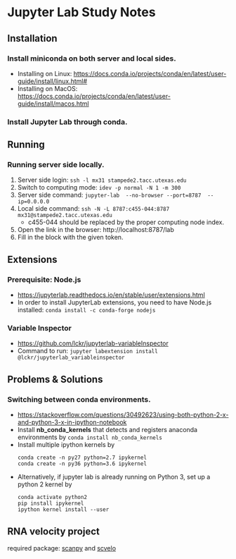 # Jupyter Lab Study Notes

## Installation

### Install miniconda on both server and local sides.

* Installing on Linux: https://docs.conda.io/projects/conda/en/latest/user-guide/install/linux.html#
* Installing on MacOS: https://docs.conda.io/projects/conda/en/latest/user-guide/install/macos.html

### Install Jupyter Lab through conda.


## Running

### Running server side locally.

1. Server side login: ```ssh -l mx31 stampede2.tacc.utexas.edu```
2. Switch to computing mode: ```idev -p normal -N 1 -m 300```
3. Server side command: ```jupyter-lab  --no-browser --port=8787  --ip=0.0.0.0 ```
4. Local side command: ```ssh -N -L 8787:c455-044:8787 mx31@stampede2.tacc.utexas.edu``` 
   * c455-044 should be replaced by the proper computing node index.
5. Open the link in the browser: http://localhost:8787/lab
6. Fill in the block with the given token.


## Extensions

### Prerequisite: Node.js

* https://jupyterlab.readthedocs.io/en/stable/user/extensions.html
* In order to install JupyterLab extensions, you need to have Node.js installed:
```conda install -c conda-forge nodejs```

### Variable Inspector

* https://github.com/lckr/jupyterlab-variableInspector
* Command to run: ```jupyter labextension install @lckr/jupyterlab_variableinspector ```

## Problems & Solutions

### Switching between conda environments.

* https://stackoverflow.com/questions/30492623/using-both-python-2-x-and-python-3-x-in-ipython-notebook
* Install **nb_conda_kernels** that detects and registers anaconda environments by
  ```conda install nb_conda_kernels```
* Install multiple ipython kernels by 
   ```
   conda create -n py27 python=2.7 ipykernel
   conda create -n py36 python=3.6 ipykernel
   ```
* Alternatively, if jupyter lab is already running on Python 3, set up a python 2 kernel by
   ```
   conda activate python2
   pip install ipykernel
   ipython kernel install --user
   ```
   
## RNA velocity project
required package: [scanpy](https://scanpy.readthedocs.io/en/stable/) and [scvelo](https://scvelo.readthedocs.io/en/latest/)





